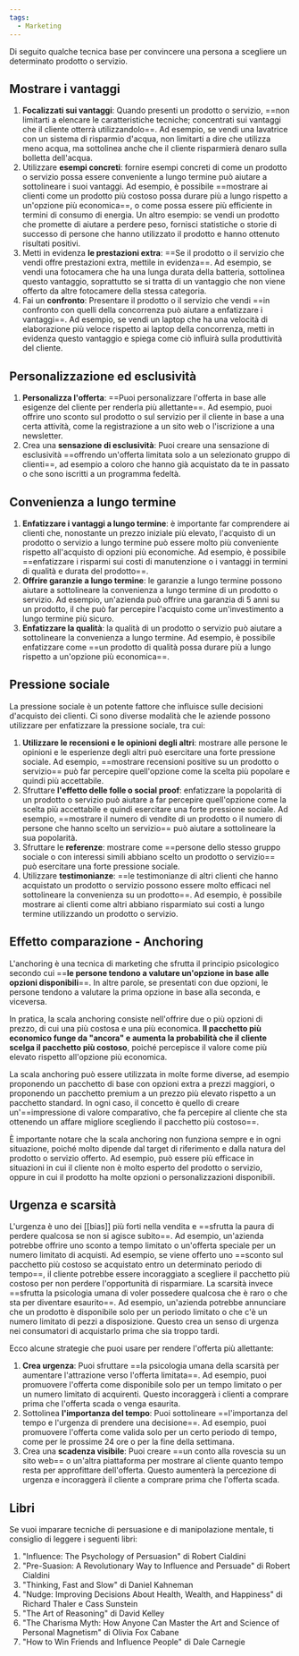 ```yaml
---
tags:
  - Marketing
---
```



Di seguito qualche tecnica base per convincere una persona a scegliere un determinato prodotto o servizio.

## Mostrare i vantaggi

1. **Focalizzati sui vantaggi**: Quando presenti un prodotto o servizio, ==non limitarti a elencare le caratteristiche tecniche; concentrati sui vantaggi che il cliente otterrà utilizzandolo==. Ad esempio, se vendi una lavatrice con un sistema di risparmio d'acqua, non limitarti a dire che utilizza meno acqua, ma sottolinea anche che il cliente risparmierà denaro sulla bolletta dell'acqua.
2. Utilizzare **esempi concreti**: fornire esempi concreti di come un prodotto o servizio possa essere conveniente a lungo termine può aiutare a sottolineare i suoi vantaggi. Ad esempio, è possibile ==mostrare ai clienti come un prodotto più costoso possa durare più a lungo rispetto a un'opzione più economica==, o come possa essere più efficiente in termini di consumo di energia. Un altro esempio: se vendi un prodotto che promette di aiutare a perdere peso, fornisci statistiche o storie di successo di persone che hanno utilizzato il prodotto e hanno ottenuto risultati positivi.
3. Metti in evidenza **le prestazioni extra**: ==Se il prodotto o il servizio che vendi offre prestazioni extra, mettile in evidenza==. Ad esempio, se vendi una fotocamera che ha una lunga durata della batteria, sottolinea questo vantaggio, soprattutto se si tratta di un vantaggio che non viene offerto da altre fotocamere della stessa categoria.
4. Fai un **confronto**: Presentare il prodotto o il servizio che vendi ==in confronto con quelli della concorrenza può aiutare a enfatizzare i vantaggi==. Ad esempio, se vendi un laptop che ha una velocità di elaborazione più veloce rispetto ai laptop della concorrenza, metti in evidenza questo vantaggio e spiega come ciò influirà sulla produttività del cliente.

## Personalizzazione ed esclusività

1. **Personalizza l'offerta**: ==Puoi personalizzare l'offerta in base alle esigenze del cliente per renderla più allettante==. Ad esempio, puoi offrire uno sconto sul prodotto o sul servizio per il cliente in base a una certa attività, come la registrazione a un sito web o l'iscrizione a una newsletter.
2. Crea una **sensazione di esclusività**: Puoi creare una sensazione di esclusività ==offrendo un'offerta limitata solo a un selezionato gruppo di clienti==, ad esempio a coloro che hanno già acquistato da te in passato o che sono iscritti a un programma fedeltà.

## Convenienza a lungo termine

1. **Enfatizzare i vantaggi a lungo termine**: è importante far comprendere ai clienti che, nonostante un prezzo iniziale più elevato, l'acquisto di un prodotto o servizio a lungo termine può essere molto più conveniente rispetto all'acquisto di opzioni più economiche. Ad esempio, è possibile ==enfatizzare i risparmi sui costi di manutenzione o i vantaggi in termini di qualità e durata del prodotto==.
2. **Offrire garanzie a lungo termine**: le garanzie a lungo termine possono aiutare a sottolineare la convenienza a lungo termine di un prodotto o servizio. Ad esempio, un'azienda può offrire una garanzia di 5 anni su un prodotto, il che può far percepire l'acquisto come un'investimento a lungo termine più sicuro.
3. **Enfatizzare la qualità**: la qualità di un prodotto o servizio può aiutare a sottolineare la convenienza a lungo termine. Ad esempio, è possibile enfatizzare come ==un prodotto di qualità possa durare più a lungo rispetto a un'opzione più economica==.

## Pressione sociale

La pressione sociale è un potente fattore che influisce sulle decisioni d'acquisto dei clienti. Ci sono diverse modalità che le aziende possono utilizzare per enfatizzare la pressione sociale, tra cui:

1. **Utilizzare le recensioni e le opinioni degli altri**: mostrare alle persone le opinioni e le esperienze degli altri può esercitare una forte pressione sociale. Ad esempio, ==mostrare recensioni positive su un prodotto o servizio== può far percepire quell'opzione come la scelta più popolare e quindi più accettabile.    
2. Sfruttare **l'effetto delle folle o social proof**: enfatizzare la popolarità di un prodotto o servizio può aiutare a far percepire quell'opzione come la scelta più accettabile e quindi esercitare una forte pressione sociale. Ad esempio, ==mostrare il numero di vendite di un prodotto o il numero di persone che hanno scelto un servizio== può aiutare a sottolineare la sua popolarità.
3. Sfruttare le **referenze**: mostrare come ==persone dello stesso gruppo sociale o con interessi simili abbiano scelto un prodotto o servizio== può esercitare una forte pressione sociale.
4. Utilizzare **testimonianze**: ==le testimonianze di altri clienti che hanno acquistato un prodotto o servizio possono essere molto efficaci nel sottolineare la convenienza su un prodotto==. Ad esempio, è possibile mostrare ai clienti come altri abbiano risparmiato sui costi a lungo termine utilizzando un prodotto o servizio.

## Effetto comparazione - Anchoring

L'anchoring è una tecnica di marketing che sfrutta il principio psicologico secondo cui ==**le persone tendono a valutare un'opzione in base alle opzioni disponibili**==. In altre parole, se presentati con due opzioni, le persone tendono a valutare la prima opzione in base alla seconda, e viceversa.

In pratica, la scala anchoring consiste nell'offrire due o più opzioni di prezzo, di cui una più costosa e una più economica. **Il pacchetto più economico funge da "ancora" e aumenta la probabilità che il cliente scelga il pacchetto più costoso**, poiché percepisce il valore come più elevato rispetto all'opzione più economica.

La scala anchoring può essere utilizzata in molte forme diverse, ad esempio proponendo un pacchetto di base con opzioni extra a prezzi maggiori, o proponendo un pacchetto premium a un prezzo più elevato rispetto a un pacchetto standard. In ogni caso, il concetto è quello di creare un'==impressione di valore comparativo, che fa percepire al cliente che sta ottenendo un affare migliore scegliendo il pacchetto più costoso==.

È importante notare che la scala anchoring non funziona sempre e in ogni situazione, poiché molto dipende dal target di riferimento e dalla natura del prodotto o servizio offerto. Ad esempio, può essere più efficace in situazioni in cui il cliente non è molto esperto del prodotto o servizio, oppure in cui il prodotto ha molte opzioni o personalizzazioni disponibili.

## Urgenza e scarsità

L'urgenza è uno dei [[bias]] più forti nella vendita e ==sfrutta la paura di perdere qualcosa se non si agisce subito==. Ad esempio, un'azienda potrebbe offrire uno sconto a tempo limitato o un'offerta speciale per un numero limitato di acquisti.
Ad esempio, se viene offerto uno ==sconto sul pacchetto più costoso se acquistato entro un determinato periodo di tempo==, il cliente potrebbe essere incoraggiato a scegliere il pacchetto più costoso per non perdere l'opportunità di risparmiare.
La scarsità invece ==sfrutta la psicologia umana di voler possedere qualcosa che è raro o che sta per diventare esaurito==. Ad esempio, un'azienda potrebbe annunciare che un prodotto è disponibile solo per un periodo limitato o che c'è un numero limitato di pezzi a disposizione. Questo crea un senso di urgenza nei consumatori di acquistarlo prima che sia troppo tardi.

Ecco alcune strategie che puoi usare per rendere l'offerta più allettante:

1. **Crea urgenza**: Puoi sfruttare ==la psicologia umana della scarsità per aumentare l'attrazione verso l'offerta limitata==. Ad esempio, puoi promuovere l'offerta come disponibile solo per un tempo limitato o per un numero limitato di acquirenti. Questo incoraggerà i clienti a comprare prima che l'offerta scada o venga esaurita.
2. Sottolinea **l'importanza del tempo**: Puoi sottolineare ==l'importanza del tempo e l'urgenza di prendere una decisione==. Ad esempio, puoi promuovere l'offerta come valida solo per un certo periodo di tempo, come per le prossime 24 ore o per la fine della settimana.
3. Crea una **scadenza visibile**: Puoi creare ==un conto alla rovescia su un sito web== o un'altra piattaforma per mostrare al cliente quanto tempo resta per approfittare dell'offerta. Questo aumenterà la percezione di urgenza e incoraggerà il cliente a comprare prima che l'offerta scada.

## Libri

Se vuoi imparare tecniche di persuasione e di manipolazione mentale, ti consiglio di leggere i seguenti libri:

1.  "Influence: The Psychology of Persuasion" di Robert Cialdini
2.  "Pre-Suasion: A Revolutionary Way to Influence and Persuade" di Robert Cialdini
3.  "Thinking, Fast and Slow" di Daniel Kahneman
4.  "Nudge: Improving Decisions About Health, Wealth, and Happiness" di Richard Thaler e Cass Sunstein
5.  "The Art of Reasoning" di David Kelley
6.  "The Charisma Myth: How Anyone Can Master the Art and Science of Personal Magnetism" di Olivia Fox Cabane
7.  "How to Win Friends and Influence People" di Dale Carnegie

